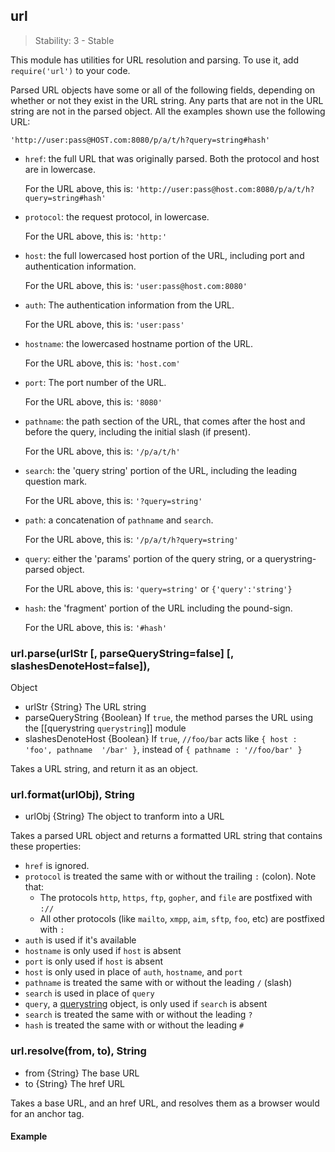 ## url

> Stability: 3 - Stable
    
This module has utilities for URL resolution and parsing. To use it, add
`require('url')` to your code.

Parsed URL objects have some or all of the following fields, depending on
whether or not they exist in the URL string. Any parts that are not in the URL
string are not in the parsed object. All the examples shown use the following
URL:

`'http://user:pass@HOST.com:8080/p/a/t/h?query=string#hash'`

* `href`: the full URL that was originally parsed. Both the protocol and host
are in lowercase.

  For the URL above, this is:
`'http://user:pass@host.com:8080/p/a/t/h?query=string#hash'`
  
* `protocol`: the request protocol, in lowercase.

  For the URL above, this is: `'http:'`
  
* `host`: the full lowercased host portion of the URL, including port and
authentication information.

  For the URL above, this is: `'user:pass@host.com:8080'`
  
* `auth`: The authentication information from the URL.

  For the URL above, this is: `'user:pass'`
  
* `hostname`: the lowercased hostname portion of the URL.

  For the URL above, this is: `'host.com'`
  
* `port`: The port number of the URL.

  For the URL above, this is: `'8080'`
  
* `pathname`: the path section of the URL, that comes after the host and before
the query, including the initial slash (if present).

  For the URL above, this is: `'/p/a/t/h'`
  
* `search`: the 'query string' portion of the URL, including the leading
question mark.

  For the URL above, this is: `'?query=string'`
  
* `path`: a concatenation of `pathname` and `search`.

  For the URL above, this is: `'/p/a/t/h?query=string'`
  
* `query`: either the 'params' portion of the query string, or a
querystring-parsed object.

  For the URL above, this is: `'query=string'` or `{'query':'string'}`
  
* `hash`: the 'fragment' portion of the URL including the pound-sign.

  For the URL above, this is: `'#hash'`




### url.parse(urlStr [, parseQueryString=false] [, slashesDenoteHost=false]),
Object
- urlStr {String}  The URL string
- parseQueryString {Boolean}  If `true`, the method parses the URL using the
[[querystring `querystring`]] module
- slashesDenoteHost {Boolean}  If `true`, `//foo/bar` acts like `{ host : 'foo',
pathname  '/bar' }`, instead of `{ pathname : '//foo/bar' }`

Takes a URL string, and return it as an object.

 


### url.format(urlObj), String
 - urlObj {String}  The object to tranform into a URL

Takes a parsed URL object and returns a formatted URL string that contains these
properties:

* `href` is ignored.
* `protocol` is treated the same with or without the trailing `:` (colon). Note
that:
  * The protocols `http`, `https`, `ftp`, `gopher`, and `file` are postfixed
     with `://`
  * All other protocols (like `mailto`, `xmpp`, `aim`, `sftp`, `foo`, etc) are
    postfixed with `:`
* `auth` is used if it's available
* `hostname` is only used if `host` is absent
* `port` is only used if `host` is absent
* `host` is only used in place of `auth`, `hostname`, and `port`
* `pathname` is treated the same with or without the leading `/` (slash)
* `search` is used in place of `query`
* `query`, a [querystring](querystring.html) object, is only used if `search` is
absent
* `search` is treated the same with or without the leading `?` 
* `hash` is treated the same with or without the leading `#` 

 


### url.resolve(from, to), String
- from {String}  The base URL
- to  {String} The href URL

Takes a base URL, and an href URL, and resolves them as a browser would for an
anchor tag.

#### Example
	
<script src='http://snippets.nodemanual.org/github.com/mattpardee/nodemanual.org-examples/nodejs_ref_guide/url/url.resolve.js?linestart=3&lineend=0&showlines=false' defer='defer'></script> 

